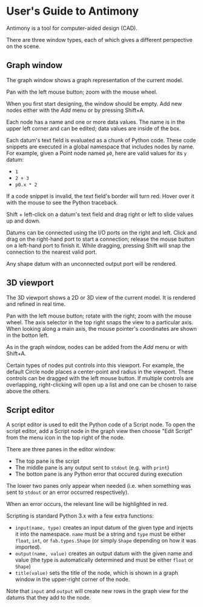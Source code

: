 User's Guide to Antimony
========================

Antimony is a tool for computer-aided design (CAD).

There are three window types, each of which gives a different perspective on the scene.

Graph window
------------
The graph window shows a graph representation of the current model.

Pan with the left mouse button;
zoom with the mouse wheel.

When you first start designing, the window should be empty.
Add new nodes either with the *Add* menu or by pressing Shift+A.

Each node has a name and one or more data values.
The name is in the upper left corner and can be edited;
data values are inside of the box.

Each datum's text field is evaluated as a chunk of Python code.
These code snippets are executed in a global namespace that includes nodes by name.
For example, given a Point node named `p0`,
here are valid values for its `y` datum:
- `1`
- `2 + 3`
- `p0.x * 2`

If a code snippet is invalid, the text field's border will turn red.
Hover over it with the mouse to see the Python traceback.

Shift + left-click on a datum's text field and drag right or left to slide values up and down.

Datums can be connected using the I/O ports on the right and left.
Click and drag on the right-hand port to start a connection;
release the mouse button on a left-hand port to finish it.
While dragging, pressing Shift will snap the connection to the nearest valid port.

Any shape datum with an unconnected output port will be rendered.

3D viewport
-----------
The 3D viewport shows a 2D or 3D view of the current model.
It is rendered and refined in real time.

Pan with the left mouse button;
rotate with the right;
zoom with the mouse wheel.
The axis selector in the top right snaps the view to a particular axis.
When looking along a main axis,
the mouse pointer's coordinates are shown in the botton left.

As in the graph window,
nodes can be added from the *Add* menu or with Shift+A.

Certain types of nodes put controls into this viewport.
For example, the default Circle node places a center-point and radius in the viewport.
These controls can be dragged with the left mouse button.
If multiple controls are overlapping,
right-clicking will open up a list and one can be chosen to raise above the others.

Script editor
-------------
A script editor is used to edit the Python code of a Script node.
To open the script editor,
add a Script node in the graph view
then choose "Edit Script" from the menu icon in the top right of the node.

There are three panes in the editor window:
- The top pane is the script
- The middle pane is any output sent to `stdout` (e.g. with `print`)
- The botton pane is any Python error that occured during execution

The lower two panes only appear when needed
(i.e. when something was sent to `stdout`
or an error occurred respectively).

When an error occurs, the relevant line will be highlighted in red.

Scripting is standard Python 3.x with a few extra functions:
- `input(name, type)` creates an input datum of the given type
and injects it into the namespace.  `name` must be a string
and `type` must be either `float`, `int`, or `fab.types.Shape`
(or simply `Shape` depending on how it was imported).
- `output(name, value)` creates an output datum with the given name and value
(the type is automatically determined and must be either `float` or `Shape`)
- `title(value)` sets the title of the node,
which is shown in a graph window in the upper-right corner of the node.

Note that `input` and `output` will create new rows in the graph view
for the datums that they add to the node.
